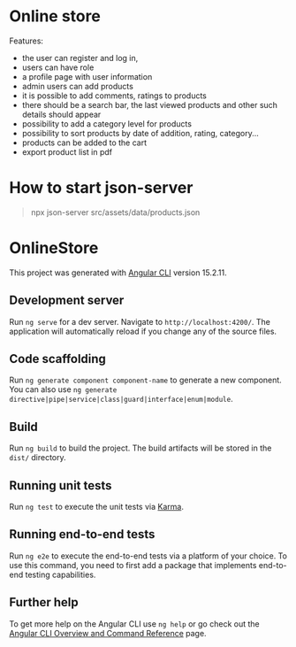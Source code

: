 # Online store
Features:

- the user can register and log in,
- users can have role
- a profile page with user information
- admin users can add products
- it is possible to add comments, ratings to products
- there should be a search bar, the last viewed products and other such details should appear
- possibility to add a category level for products
- possibility to sort products by date of addition, rating, category...
- products can be added to the cart
- export product list in pdf

# How to start json-server
> npx json-server src/assets/data/products.json

# OnlineStore

This project was generated with [Angular CLI](https://github.com/angular/angular-cli) version 15.2.11.

## Development server

Run `ng serve` for a dev server. Navigate to `http://localhost:4200/`. The application will automatically reload if you change any of the source files.

## Code scaffolding

Run `ng generate component component-name` to generate a new component. You can also use `ng generate directive|pipe|service|class|guard|interface|enum|module`.

## Build

Run `ng build` to build the project. The build artifacts will be stored in the `dist/` directory.

## Running unit tests

Run `ng test` to execute the unit tests via [Karma](https://karma-runner.github.io).

## Running end-to-end tests

Run `ng e2e` to execute the end-to-end tests via a platform of your choice. To use this command, you need to first add a package that implements end-to-end testing capabilities.

## Further help

To get more help on the Angular CLI use `ng help` or go check out the [Angular CLI Overview and Command Reference](https://angular.io/cli) page.
